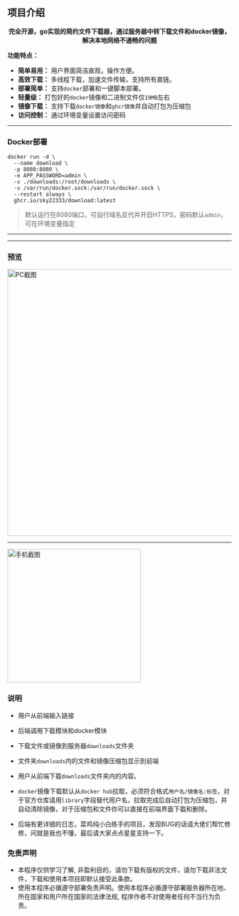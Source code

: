 ## 项目介绍

<div style="text-align: center;">


**完全开源，go实现的简约文件下载器，通过服务器中转下载文件和docker镜像，解决本地网络不通畅的问题**
</div>

**功能特点：**
* **简单易用：** 用户界面简洁直观，操作方便。
* **高效下载：** 多线程下载，加速文件传输，支持所有直链。
* **部署简单：** 支持`docker`部署和一键脚本部署。
* **轻量级：** 打包好的`docker`镜像和二进制文件仅`19MB`左右
* **镜像下载：** 支持下载`docker镜像`和`ghcr镜像`并自动打包为压缩包
* **访问控制：** 通过环境变量设置访问密码

---

### Docker部署

```
docker run -d \
  --name download \
  -p 8080:8080 \
  -e APP_PASSWORD=admin \
  -v ./downloads:/root/downloads \
  -v /var/run/docker.sock:/var/run/docker.sock \
  --restart always \
  ghcr.io/sky22333/download:latest
```
> 默认运行在8080端口，可自行域名反代并开启HTTPS，密码默认`admin`，可在环境变量指定

---




---

### 预览

<img src="https://github.com/user-attachments/assets/39c638b0-2f2e-46ca-9ae0-b8c152c5f222" alt="PC截图" width="600">

---
<img src="https://github.com/user-attachments/assets/3ce12bef-95e0-48b3-8c81-2ea80049f264" alt="手机截图" width="300">



### 说明

- 用户从前端输入链接

- 后端调用下载模块和docker模块

- 下载文件或镜像到服务器`downloads`文件夹

- 文件夹`downloads`内的文件和镜像压缩包显示到前端

- 用户从前端下载`downloads`文件夹内的内容。

- `docker`镜像下载默认从`docker hub`拉取，必须符合格式`用户名/镜像名:标签`，对于官方仓库请用`library`字段替代用户名，拉取完成后自动打包为压缩包，并自动清除镜像，对于压缩包和文件你可以直接在前端界面下载和删除。

- 后端有更详细的日志，菜鸡纯小白练手的项目，发现BUG的话请大佬们帮忙修修，问就是我也不懂，最后请大家点点星星支持一下。




### 免责声明

* 本程序仅供学习了解, 非盈利目的，请勿下载有版权的文件，请勿下载非法文件，下载和使用本项目即默认接受此条款。
* 使用本程序必循遵守部署免责声明。使用本程序必循遵守部署服务器所在地、所在国家和用户所在国家的法律法规, 程序作者不对使用者任何不当行为负责。
